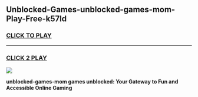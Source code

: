 
## Unblocked-Games-unblocked-games-mom-Play-Free-k57ld
<h3>
<a href="https://premium76.site?title=unblocked-games-mom&ref=24M">CLICK TO PLAY</a></h3>
<hr>

<h3>
<a href="https://premium76.site?title=unblocked-games-mom&ref=24M">CLICK 2 PLAY</a>
  
</h3>

<a href="https://premium76.site?title=unblocked-games-mom&ref=24M"><img src="https://clearcache.store/games.png"></a>


**unblocked-games-mom games unblocked: Your Gateway to Fun and Accessible Online Gaming**
